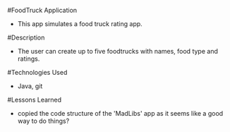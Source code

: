 #FoodTruck Application
- This app simulates a food truck rating app. 

#Description
- The user can create up to five foodtrucks with names, food type and ratings.

#Technologies Used
- Java, git

#Lessons Learned
- copied the code structure of the 'MadLibs' app as it seems like a good way to do things?
